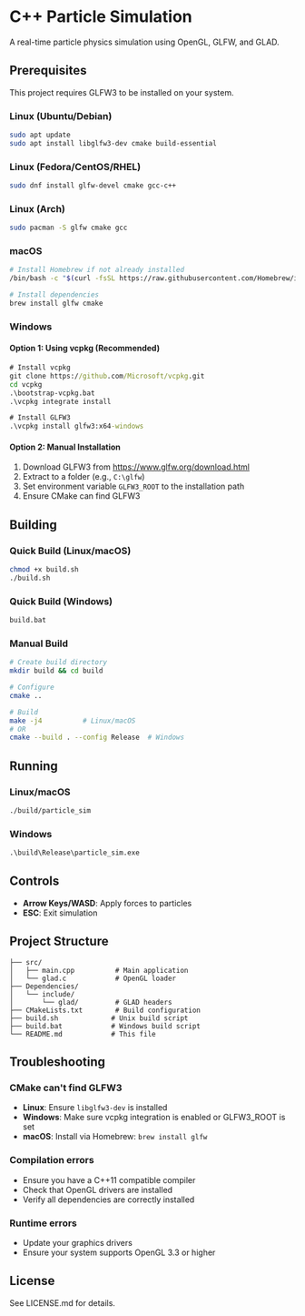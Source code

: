 # C++ Particle Simulation

A real-time particle physics simulation using OpenGL, GLFW, and GLAD.

## Prerequisites

This project requires GLFW3 to be installed on your system.

### Linux (Ubuntu/Debian)
```bash
sudo apt update
sudo apt install libglfw3-dev cmake build-essential
```

### Linux (Fedora/CentOS/RHEL)
```bash
sudo dnf install glfw-devel cmake gcc-c++
```

### Linux (Arch)
```bash
sudo pacman -S glfw cmake gcc
```

### macOS
```bash
# Install Homebrew if not already installed
/bin/bash -c "$(curl -fsSL https://raw.githubusercontent.com/Homebrew/install/HEAD/install.sh)"

# Install dependencies
brew install glfw cmake
```

### Windows

#### Option 1: Using vcpkg (Recommended)
```cmd
# Install vcpkg
git clone https://github.com/Microsoft/vcpkg.git
cd vcpkg
.\bootstrap-vcpkg.bat
.\vcpkg integrate install

# Install GLFW3
.\vcpkg install glfw3:x64-windows
```

#### Option 2: Manual Installation
1. Download GLFW3 from https://www.glfw.org/download.html
2. Extract to a folder (e.g., `C:\glfw`)
3. Set environment variable `GLFW3_ROOT` to the installation path
4. Ensure CMake can find GLFW3

## Building

### Quick Build (Linux/macOS)
```bash
chmod +x build.sh
./build.sh
```

### Quick Build (Windows)
```cmd
build.bat
```

### Manual Build
```bash
# Create build directory
mkdir build && cd build

# Configure
cmake ..

# Build
make -j4          # Linux/macOS
# OR
cmake --build . --config Release  # Windows
```

## Running

### Linux/macOS
```bash
./build/particle_sim
```

### Windows
```cmd
.\build\Release\particle_sim.exe
```

## Controls

- **Arrow Keys/WASD**: Apply forces to particles
- **ESC**: Exit simulation

## Project Structure

```
├── src/
│   ├── main.cpp          # Main application
│   └── glad.c            # OpenGL loader
├── Dependencies/
│   └── include/
│       └── glad/         # GLAD headers
├── CMakeLists.txt        # Build configuration
├── build.sh             # Unix build script
├── build.bat            # Windows build script
└── README.md            # This file
```

## Troubleshooting

### CMake can't find GLFW3
- **Linux**: Ensure `libglfw3-dev` is installed
- **Windows**: Make sure vcpkg integration is enabled or GLFW3_ROOT is set
- **macOS**: Install via Homebrew: `brew install glfw`

### Compilation errors
- Ensure you have a C++11 compatible compiler
- Check that OpenGL drivers are installed
- Verify all dependencies are correctly installed

### Runtime errors
- Update your graphics drivers
- Ensure your system supports OpenGL 3.3 or higher

## License

See LICENSE.md for details.
